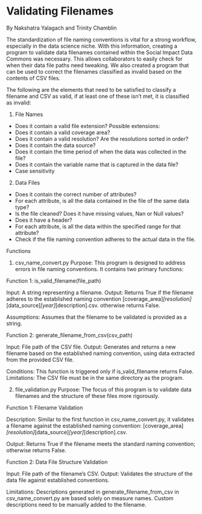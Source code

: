# Validating Filenames
By Nakshatra Yalagach and Trinity Chamblin 

The standardization of file naming conventions is vital for a strong workflow, especially in the data science niche. With this information, creating a program to validate data filenames contained within the Social Impact Data Commons was necessary. This allows collaborators to easily check for when their data file paths need tweaking. We also created a program that can be used to correct the filenames classified as invalid based on the contents of CSV files.  

The following are the elements that need to be satisfied to classify a filename and CSV as valid, if at least one of these isn’t met, it is classified as invalid: 
1. File Names
- Does it contain a valid file extension? Possible extensions:  
- Does it contain a valid coverage area? 
- Does it contain a valid resolution? Are the resolutions sorted in order? 
- Does it contain the data source? 
- Does it contain the time period of when the data was collected in the file? 
- Does it contain the variable name that is captured in the data file? 
- Case sensitivity
  
2. Data Files
- Does it contain the correct number of attributes? 
- For each attribute, is all the data contained in the file of the same data type? 
- Is the file cleaned? Does it have missing values, Nan or Null values? 
- Does it have a header? 
- For each attribute, is all the data within the specified range for that attribute? 
- Check if the file naming convention adheres to the actual data in the file.

Functions
1. csv_name_convert.py
Purpose: This program is designed to address errors in file naming conventions. It contains two primary functions:

Function 1: is_valid_filename(file_path) 

Input: A string representing a filename. 
Output: Returns True if the filename adheres to the established naming convention [coverage_a​rea]_[resolution]_[data_s​ource]_[year]_[description].csv. 
otherwise returns False. 

Assumptions: Assumes that the filename to be validated is provided as a string. 

Function 2: generate_filename_from_csv(csv_path) 

Input: File path of the CSV file. 
Output: Generates and returns a new filename based on the established naming convention, using data extracted from the provided CSV file. 

Conditions: This function is triggered only if is_valid_filename returns False. 
Limitations: The CSV file must be in the same directory as the program. 

2. file_validation.py
Purpose: The focus of this program is to validate data filenames and the structure of these files more rigorously.

Function 1: Filename Validation 

Description: Similar to the first function in csv_name_convert.py, it validates a filename against the established naming convention: [coverage_a​rea]_[resolution]_[data_s​ource]_[year]_[description].csv. 

Output: Returns True if the filename meets the standard naming convention; otherwise returns False. 

Function 2: Data File Structure Validation 

Input: File path of the filename’s CSV. 
Output: Validates the structure of the data file against established conventions. 

Limitations: Descriptions generated in generate_filename_from_csv in csv_name_convert.py are based solely on measure names. Custom descriptions need to be manually added to the filename. 
